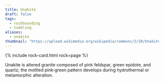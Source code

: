 ```yaml
---
title: Unakite
draft: false
tags:
  - rockhounding
  - tumbling
aliases:
  - unakite
thumbnail: "https://upload.wikimedia.org/wikipedia/commons/2/20/Unakite_%28epidotic_granite%29.jpg"
---
```

{% include rock-card.html rock=page %}

Unakite is altered granite composed of pink feldspar, green epidote, and quartz; the mottled pink‑green pattern develops during hydrothermal or metamorphic alteration.
